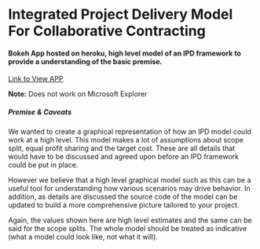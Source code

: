# Integrated Project Delivery Model For Collaborative Contracting
#### Bokeh App hosted on heroku, high level model of an IPD framework to provide a understanding of the basic premise.

[Link to View APP](https://collaborative-contracting.herokuapp.com/IPD_app)

**Note:** Does not work on Microsoft Explorer

##### Premise & Caveats
We wanted to create a graphical representation of how an IPD model could work at a high level. This model makes a lot of assumptions about scope split, equal profit sharing and the target cost. These are all details that would have to be discussed and agreed upon before an IPD framework could be put in place.

However we believe that a high level graphical model such as this can be a useful tool for understanding how various scenarios may drive behavior. In addition, as details are discussed the source code of the model can be updated to build a more comprehensive picture tailored to your project.

Again, the values shown here are high level estimates and the same can be said for the scope splits. The whole model should be treated as indicative (what a model could look like, not what it will).
